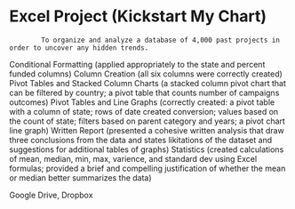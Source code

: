 # Excel Project (Kickstart My Chart)

            To organize and analyze a database of 4,000 past projects in order to uncover any hidden trends.

Conditional Formatting (applied appropriately to the state and percent funded columns)
Column Creation (all six columns were correctly created)
Pivot Tables and Stacked Column Charts (a stacked column pivot chart that can be filtered by country; a pivot table that counts number of campaigns outcomes)
Pivot Tables and Line Graphs (correctly created: a pivot table with a column of state; rows of date created conversion; values based on the count of state; filters based on parent category and years; a pivot chart line graph)
Written Report (presented a cohesive written analysis that draw three conclusions from the data and states likitations of the dataset and suggestions for additional tables of graphs)
Statistics (created calculations of mean, median, min, max, varience, and standard dev using Excel formulas; provided a brief and compelling justification of whether the mean or median better summarizes the data)

Google Drive, Dropbox 
